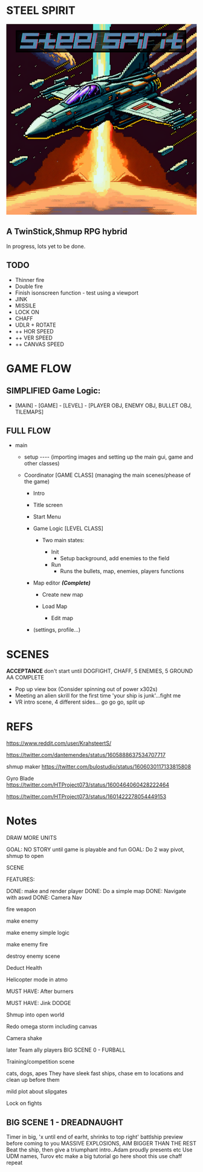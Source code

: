 # STEEL SPIRIT

![steel spirit cover](scenes/cover.png)
## A TwinStick,Shmup RPG hybrid    

In progress, lots yet to be done. 



## TODO   


- Thinner fire
- Double fire
- Finish isonscreen function - test using a viewport
- JINK
- MISSILE
- LOCK ON
- CHAFF
- UDLR + ROTATE 
- ++ HOR SPEED
- ++ VER SPEED
- ++ CANVAS SPEED



# GAME FLOW 


## SIMPLIFIED  Game Logic: 

- [MAIN] - [GAME] - [LEVEL] - [PLAYER OBJ, ENEMY OBJ, BULLET OBJ, TILEMAPS]


## FULL FLOW 


- main 
	
	- setup ---- (importing images and setting up the main gui, game and other classes)
	
	- Coordinator [GAME CLASS] (managing the main scenes/phease of the game)

		- Intro 

		- Title screen

		- Start Menu

		-  Game Logic [LEVEL CLASS]

			- Two main states: 

				- Init
					- Setup background, add enemies to the field
				- Run
					- Runs the bullets, map, enemies, players functions

		- Map editor ***(Complete)***

			- Create new map

			- Load Map

				- Edit map

		- (settings, profile...)

# SCENES 

**ACCEPTANCE** don't start until DOGFIGHT, CHAFF, 5 ENEMIES, 5 GROUND AA COMPLETE

- Pop up view box (Consider spinning out of power x302s)
- Meeting an alien skrill for the first time 'your ship is junk'...fight me
- VR intro scene, 4 different sides... go go go, split up


 

# REFS 


https://www.reddit.com/user/KrahsteertS/

https://twitter.com/dantemendes/status/1605888637534707717

shmup maker https://twitter.com/bulostudio/status/1606030117133815808

Gyro Blade
https://twitter.com/HTProject073/status/1600464060428222464

https://twitter.com/HTProject073/status/1601422278054449153


# Notes  


DRAW MORE UNITS

GOAL: NO STORY until game is playable and fun GOAL: Do 2 way pivot, shmup to open

SCENE

FEATURES:

DONE: make and render player DONE: Do a simple map DONE: Navigate with aswd DONE: Camera Nav

fire weapon

make enemy

make enemy simple logic

make enemy fire

destroy enemy scene

Deduct Health

Helicopter mode in atmo

MUST HAVE: After burners

MUST HAVE: Jink DODGE

Shmup into open world

Redo omega storm including canvas

Camera shake

later
Team ally players
BIG SCENE 0 - FURBALL

Training/competition scene

cats, dogs, apes
They have sleek fast ships, chase em to locations and clean up before them

mild plot about slipgates

Lock on fights

## BIG SCENE 1 - DREADNAUGHT

Timer in big, 'x until end of earht, shrinks to top right'
battlship preview before coming to you
MASSIVE EXPLOSIONS, AIM BIGGER THAN THE REST
Beat the ship, then give a triumphant intro..Adam proudly presents etc
Use UDM names, Turov etc
make a big tutorial
go here
shoot this
use chaff
repeat